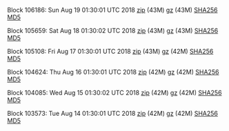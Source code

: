 Block 106186: Sun Aug 19 01:30:01 UTC 2018 [zip](https://files.01coin.io/mainnet/2018-08-19/bootstrap.dat.zip) (43M) [gz](https://files.01coin.io/mainnet/2018-08-19/bootstrap.dat.tar.gz) (43M) [SHA256](https://files.01coin.io/mainnet/2018-08-19/sha256.txt) [MD5](https://files.01coin.io/mainnet/2018-08-19/md5.txt)

Block 105659: Sat Aug 18 01:30:02 UTC 2018 [zip](https://files.01coin.io/mainnet/2018-08-18/bootstrap.dat.zip) (43M) [gz](https://files.01coin.io/mainnet/2018-08-18/bootstrap.dat.tar.gz) (43M) [SHA256](https://files.01coin.io/mainnet/2018-08-18/sha256.txt) [MD5](https://files.01coin.io/mainnet/2018-08-18/md5.txt)

Block 105108: Fri Aug 17 01:30:01 UTC 2018 [zip](https://files.01coin.io/mainnet/2018-08-17/bootstrap.dat.zip) (43M) [gz](https://files.01coin.io/mainnet/2018-08-17/bootstrap.dat.tar.gz) (42M) [SHA256](https://files.01coin.io/mainnet/2018-08-17/sha256.txt) [MD5](https://files.01coin.io/mainnet/2018-08-17/md5.txt)

Block 104624: Thu Aug 16 01:30:01 UTC 2018 [zip](https://files.01coin.io/mainnet/2018-08-16/bootstrap.dat.zip) (42M) [gz](https://files.01coin.io/mainnet/2018-08-16/bootstrap.dat.tar.gz) (42M) [SHA256](https://files.01coin.io/mainnet/2018-08-16/sha256.txt) [MD5](https://files.01coin.io/mainnet/2018-08-16/md5.txt)

Block 104085: Wed Aug 15 01:30:02 UTC 2018 [zip](https://files.01coin.io/mainnet/2018-08-15/bootstrap.dat.zip) (42M) [gz](https://files.01coin.io/mainnet/2018-08-15/bootstrap.dat.tar.gz) (42M) [SHA256](https://files.01coin.io/mainnet/2018-08-15/sha256.txt) [MD5](https://files.01coin.io/mainnet/2018-08-15/md5.txt)

Block 103573: Tue Aug 14 01:30:01 UTC 2018 [zip](https://files.01coin.io/mainnet/2018-08-14/bootstrap.dat.zip) (42M) [gz](https://files.01coin.io/mainnet/2018-08-14/bootstrap.dat.tar.gz) (42M) [SHA256](https://files.01coin.io/mainnet/2018-08-14/sha256.txt) [MD5](https://files.01coin.io/mainnet/2018-08-14/md5.txt)
